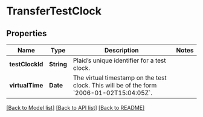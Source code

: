 # TransferTestClock

## Properties
Name | Type | Description | Notes
------------ | ------------- | ------------- | -------------
**testClockId** | **String** | Plaid’s unique identifier for a test clock. | 
**virtualTime** | **Date** | The virtual timestamp on the test clock. This will be of the form &#x60;2006-01-02T15:04:05Z&#x60;. | 

[[Back to Model list]](../README.md#documentation-for-models) [[Back to API list]](../README.md#documentation-for-api-endpoints) [[Back to README]](../README.md)



